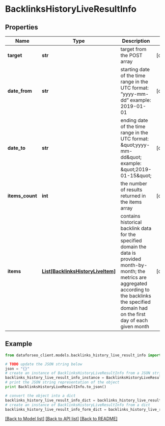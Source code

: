 # BacklinksHistoryLiveResultInfo


## Properties

Name | Type | Description | Notes
------------ | ------------- | ------------- | -------------
**target** | **str** | target from the POST array | [optional] 
**date_from** | **str** | starting date of the time range in the UTC format: “yyyy-mm-dd” example: 2019-01-01 | [optional] 
**date_to** | **str** | ending date of the time range in the UTC format: \&quot;yyyy-mm-dd\&quot; example: \&quot;2019-01-15\&quot; | [optional] 
**items_count** | **int** | the number of results returned in the items array | [optional] 
**items** | [**List[BacklinksHistoryLiveItem]**](BacklinksHistoryLiveItem.md) | contains historical backlink data for the specified domain the data is provided month-by-month; the metrics are aggregated according to the backlinks the specified domain had on the first day of each given month | [optional] 

## Example

```python
from dataforseo_client.models.backlinks_history_live_result_info import BacklinksHistoryLiveResultInfo

# TODO update the JSON string below
json = "{}"
# create an instance of BacklinksHistoryLiveResultInfo from a JSON string
backlinks_history_live_result_info_instance = BacklinksHistoryLiveResultInfo.from_json(json)
# print the JSON string representation of the object
print BacklinksHistoryLiveResultInfo.to_json()

# convert the object into a dict
backlinks_history_live_result_info_dict = backlinks_history_live_result_info_instance.to_dict()
# create an instance of BacklinksHistoryLiveResultInfo from a dict
backlinks_history_live_result_info_form_dict = backlinks_history_live_result_info.from_dict(backlinks_history_live_result_info_dict)
```
[[Back to Model list]](../README.md#documentation-for-models) [[Back to API list]](../README.md#documentation-for-api-endpoints) [[Back to README]](../README.md)


